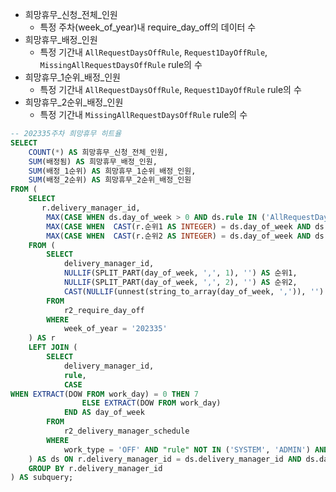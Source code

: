 - 희망휴무_신청_전체_인원 
	- 특정 주차(week_of_year)내 require_day_off의 데이터 수
- 희망휴무_배정_인원
	- 특정 기간내 `AllRequestDaysOffRule`, `Request1DayOffRule`, `MissingAllRequestDaysOffRule` rule의 수
- 희망휴무_1순위_배정_인원
	- 특정 기간내 `AllRequestDaysOffRule`, `Request1DayOffRule` rule의 수
- 희망휴무_2순위_배정_인원
	- 특정 기간내 `MissingAllRequestDaysOffRule` rule의 수

```sql
-- 202335주차 희망휴무 히트율  
SELECT  
    COUNT(*) AS 희망휴무_신청_전체_인원,  
    SUM(배정됨) AS 희망휴무_배정_인원,  
    SUM(배정_1순위) AS 희망휴무_1순위_배정_인원,  
    SUM(배정_2순위) AS 희망휴무_2순위_배정_인원  
FROM (  
    SELECT  
       r.delivery_manager_id,  
        MAX(CASE WHEN ds.day_of_week > 0 AND ds.rule IN ('AllRequestDaysOffRule', 'Request1DayOffRule', 'MissingAllRequestDaysOffRule') THEN 1 ELSE 0 END) AS 배정됨,  
        MAX(CASE WHEN  CAST(r.순위1 AS INTEGER) = ds.day_of_week AND ds.rule IN ('AllRequestDaysOffRule', 'Request1DayOffRule') THEN 1 ELSE 0 END) as 배정_1순위,  
        MAX(CASE WHEN  CAST(r.순위2 AS INTEGER) = ds.day_of_week AND ds.rule = 'MissingAllRequestDaysOffRule' THEN 1 ELSE 0 END) as 배정_2순위  
    FROM (  
        SELECT  
            delivery_manager_id,  
            NULLIF(SPLIT_PART(day_of_week, ',', 1), '') AS 순위1,  
            NULLIF(SPLIT_PART(day_of_week, ',', 2), '') AS 순위2,  
            CAST(NULLIF(unnest(string_to_array(day_of_week, ',')), '') AS INTEGER) AS day_of_week  
        FROM  
            r2_require_day_off  
        WHERE  
            week_of_year = '202335'  
    ) AS r  
    LEFT JOIN (  
        SELECT  
            delivery_manager_id,  
            rule,  
            CASE    
WHEN EXTRACT(DOW FROM work_day) = 0 THEN 7  
                ELSE EXTRACT(DOW FROM work_day)  
            END AS day_of_week  
        FROM  
            r2_delivery_manager_schedule  
        WHERE  
            work_type = 'OFF' AND "rule" NOT IN ('SYSTEM', 'ADMIN') AND work_day BETWEEN '2023-08-28' AND '2023-09-04'  
    ) AS ds ON r.delivery_manager_id = ds.delivery_manager_id AND ds.day_of_week = r.day_of_week  
    GROUP BY r.delivery_manager_id  
) AS subquery;
```

